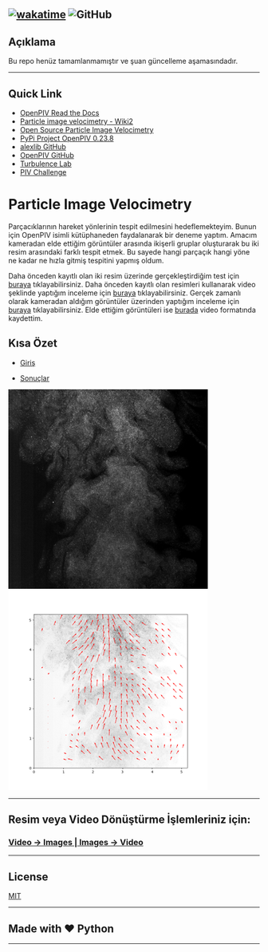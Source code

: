 [![wakatime](https://wakatime.com/badge/user/3c7a50f7-fbe6-44cd-bb8b-623bd7ce08b2/project/56fcd503-86b0-44d3-b04e-475aec8415a3.svg)](https://wakatime.com/badge/user/3c7a50f7-fbe6-44cd-bb8b-623bd7ce08b2/project/56fcd503-86b0-44d3-b04e-475aec8415a3)
![GitHub](https://img.shields.io/github/license/hakanceran64/Particle-Image-Velocimetry)
---

## Açıklama

Bu repo henüz tamamlanmamıştır ve şuan güncelleme aşamasındadır.

---

## Quick Link

- [OpenPIV Read the Docs](https://openpiv.readthedocs.io/en/latest/index.html)
- [Particle image velocimetry - Wiki2](https://wiki2.org/en/Particle_image_velocimetry)
- [Open Source Particle Image Velocimetry](http://www.openpiv.net/)
- [PyPi Project OpenPIV 0.23.8](https://pypi.org/project/OpenPIV/)
- [alexlib GitHub ](https://github.com/alexlib/openpiv-python)
- [OpenPIV GitHub](https://github.com/OpenPIV)
- [Turbulence Lab](https://www.turbulencelab.sites.tau.ac.il/)
- [PIV Challenge](https://www.pivchallenge.org/)

# Particle Image Velocimetry

Parçacıklarının hareket yönlerinin tespit edilmesini hedeflemekteyim. Bunun için OpenPIV isimli kütüphaneden faydalanarak bir deneme yaptım. Amacım kameradan elde ettiğim görüntüler arasında ikişerli gruplar oluşturarak bu iki resim arasındaki farklı tespit etmek. Bu sayede hangi parçaçık hangi yöne ne kadar ne hızla gitmiş tespitini yapmış oldum.

Daha önceden kayıtlı olan iki resim üzerinde gerçekleştirdiğim test için [buraya](./main.ipynb) tıklayabilirsiniz.
Daha önceden kayıtlı olan resimleri kullanarak video şeklinde yaptığım inceleme için [buraya](./localPIV.py) tıklayabilirsiniz.
Gerçek zamanlı olarak kameradan aldığım görüntüler üzerinden yaptığım inceleme için [buraya](#) tıklayabilirsiniz.
Elde ettiğim görüntüleri ise [burada](./result_view.py) video formatında kaydettim.

## Kısa Özet

- [Giriş](#)

- [Sonuçlar](#)

<img src="./test_images/a_frame/c000a.bmp" width="400"> <br /> <img src="./result/img_0.bmp" width="400">

---

## Resim veya Video Dönüştürme İşlemleriniz için:

### [Video -> Images | Images -> Video](./img_video/README.md)

---

## License
[MIT](LICENSE)

---

## Made with ❤️ Python

---
